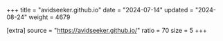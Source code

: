 +++
title = "avidseeker.github.io"
date = "2024-07-14"
updated = "2024-08-24"
weight = 4679

[extra]
source = "https://avidseeker.github.io/"
ratio = 70
size = 5
+++
